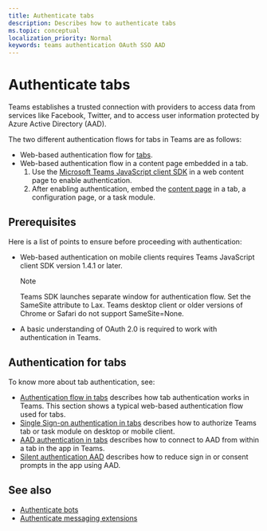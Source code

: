 ```yaml
---
title: Authenticate tabs
description: Describes how to authenticate tabs
ms.topic: conceptual
localization_priority: Normal
keywords: teams authentication OAuth SSO AAD
---
```

# Authenticate tabs

Teams establishes a trusted connection with providers to access data from services like Facebook, Twitter, and to access user information protected by Azure Active Directory (AAD).

The two different authentication flows for tabs in Teams are as follows:
* Web-based authentication flow for [tabs](~/tabs/what-are-tabs.md).
* Web-based authentication flow in a content page embedded in a tab.
  1. Use the [Microsoft Teams JavaScript client SDK](/javascript/api/overview/msteams-client) in a web content page to enable authentication.
  1. After enabling authentication, embed the [content page](~/tabs/how-to/create-tab-pages/content-page.md) in a tab, a configuration page, or a task module.

## Prerequisites

  Here is a list of points to ensure before proceeding with authentication:
 * Web-based authentication on mobile clients requires Teams JavaScript client SDK version 1.4.1 or later.
   > [!NOTE]
   > Teams SDK launches separate window for authentication flow. Set the SameSite attribute to Lax. Teams desktop client or older versions of Chrome or Safari do not support SameSite=None.
 * A basic understanding of OAuth 2.0 is required to work with authentication in Teams.

## Authentication for tabs

To know more about tab authentication, see:

* [Authentication flow in tabs](~/tabs/how-to/authentication/auth-flow-tab.md) describes how tab authentication works in Teams. This section shows a typical web-based authentication flow used for tabs.
* [Single Sign-on authentication in tabs](auth-aad-sso.md) describes how to authorize Teams tab or task module on desktop or mobile client.
* [AAD authentication in tabs](~/tabs/how-to/authentication/auth-tab-AAD.md) describes how to connect to AAD from within a tab in the app in Teams.
* [Silent authentication AAD](~/tabs/how-to/authentication/auth-silent-AAD.md) describes how to reduce sign in or consent prompts in the app using AAD.

## See also

* [Authenticate bots](../../../bots/how-to/authentication/overview.md)
* [Authenticate messaging extensions](../../../messaging-extensions/how-to/overview.md)
